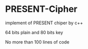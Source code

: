 # PRESENT-Cipher
implement of PRESENT chiper by c++

64 bits plain and 80 bits key

No more than 100 lines of code

